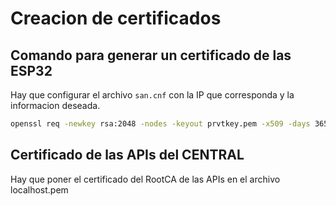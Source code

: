 # Creacion de certificados

## Comando para generar un certificado de las ESP32

Hay que configurar el archivo `san.cnf` con la IP que corresponda y la informacion deseada.

```bash
openssl req -newkey rsa:2048 -nodes -keyout prvtkey.pem -x509 -days 3650 -out cacert.pem -config san.cnf
```

## Certificado de las APIs del CENTRAL

Hay que poner el certificado del RootCA de las APIs en el archivo localhost.pem
